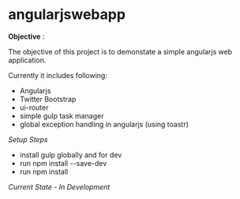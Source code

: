 # angularjswebapp

**Objective** :

The objective of this project is to demonstate a simple angularjs web application. 

Currently it includes following:
- Angularjs
- Twitter Bootstrap
- ui-router
- simple gulp task manager
- global exception handling in angularjs (using toastr)

*Setup Steps*
- install gulp globally and for dev
- run npm install --save-dev
- run npm install


<more to follow>

*Current State - In Development* 
